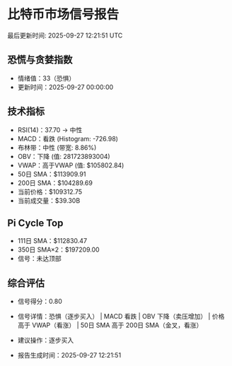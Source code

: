 # 比特币市场信号报告

最后更新时间: 2025-09-27 12:21:51 UTC

## 恐慌与贪婪指数
- 情绪值：33（恐惧）
- 更新时间：2025-09-27 00:00:00

## 技术指标
- RSI(14)：37.70 → 中性
- MACD：看跌 (Histogram: -726.98)
- 布林带：中性 (带宽: 8.86%)
- OBV：下降 (值: 281723893004)
- VWAP：高于VWAP (值: $105802.84)
- 50日 SMA：$113909.91
- 200日 SMA：$104289.69
- 当前价格：$109312.75
- 当前成交量：$39.30B

## Pi Cycle Top
- 111日 SMA：$112830.47
- 350日 SMA×2：$197209.00
- 信号：未达顶部

## 综合评估
- 信号得分：0.80
- 信号详情：恐惧（逐步买入） | MACD 看跌 | OBV 下降（卖压增加） | 价格高于 VWAP（看涨） | 50日 SMA 高于 200日 SMA（金叉，看涨）
- 建议操作：逐步买入

- 报告生成时间：2025-09-27 12:21:51